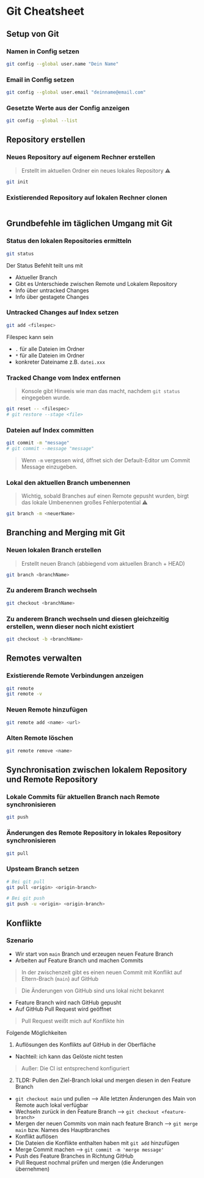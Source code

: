 # Git Cheatsheet

## Setup von Git

### Namen in Config setzen

```sh
git config --global user.name "Dein Name"
```

### Email in Config setzen

```sh
git config --global user.email "deinname@email.com"
```

### Gesetzte Werte aus der Config anzeigen

```sh
git config --global --list
```

## Repository erstellen

### Neues Repository auf eigenem Rechner erstellen

> Erstellt im aktuellen Ordner ein neues lokales Repository ⚠️

```sh
git init
```

### Existierended Repository auf lokalen Rechner clonen

```sh
```

## Grundbefehle im täglichen Umgang mit Git

### Status den lokalen Repositories ermitteln

```sh
git status
```

Der Status Befehlt teilt uns mit
- Aktueller Branch
- Gibt es Unterschiede zwischen Remote und Lokalem Repository
- Info über untracked Changes
- Info über gestagete Changes

### Untracked Changes auf Index setzen

```sh
git add <filespec>
```

Filespec kann sein
- `.` für alle Dateien im Ordner
- `*` für alle Dateien im Ordner
- konkreter Dateiname z.B. `datei.xxx`

### Tracked Change vom Index entfernen

> Konsole gibt Hinweis wie man das macht, nachdem `git status` eingegeben wurde.

```sh
git reset -- <filespec>
# git restore --stage <file>
```

### Dateien auf Index committen

```sh
git commit -m "message"
# git commit --message "message"
```

> Wenn `-m` vergessen wird, öffnet sich der Default-Editor um Commit Message einzugeben.

### Lokal den aktuellen Branch umbenennen

> Wichtig, sobald Branches auf einen Remote gepusht wurden, birgt das lokale Umbenennen großes Fehlerpotential ⚠️

```sh
git branch -m <neuerName>
```

## Branching and Merging mit Git

### Neuen lokalen Branch erstellen

> Erstellt neuen Branch (abbiegend vom aktuellen Branch + HEAD)

```sh
git branch <branchName>
```

### Zu anderem Branch wechseln

```sh
git checkout <branchName>
```

### Zu anderem Branch wechseln und diesen gleichzeitig erstellen, wenn dieser noch nicht existiert

```sh
git checkout -b <branchName>
```

## Remotes verwalten

### Existierende Remote Verbindungen anzeigen

```sh
git remote
git remote -v
```

### Neuen Remote hinzufügen

```sh
git remote add <name> <url>
```

### Alten Remote löschen

```sh
git remote remove <name>
```

## Synchronisation zwischen lokalem Repository und Remote Repository

### Lokale Commits für aktuellen Branch nach Remote synchronisieren

```sh
git push
```

### Änderungen des Remote Repository in lokales Repository synchronisieren

```sh
git pull
```

### Upsteam Branch setzen

```sh
# Bei git pull
git pull <origin> <origin-branch>

# Bei git push
git push -u <origin> <origin-branch>
```




## Konflikte

### Szenario

- Wir start von `main` Branch und erzeugen neuen Feature Branch
- Arbeiten auf Feature Branch und machen Commits

> In der zwischenzeit gibt es einen neuen Commit mit Konflikt auf Eltern-Brach (`main`) auf GitHub

> Die Änderungen von GitHub sind uns lokal nicht bekannt

- Feature Branch wird nach GitHub gepusht
- Auf GitHub Pull Request wird geöffnet

> Pull Request weißt mich auf Konflikte hin

Folgende Möglichkeiten
1. Auflösungen des Konflikts auf GitHub in der Oberfläche
  - Nachteil: ich kann das Gelöste nicht testen
  
> Außer: Die CI ist entsprechend konfiguriert

2. TLDR: Pullen den Ziel-Branch lokal und mergen diesen in den Feature Branch
  - `git checkout main` und pullen --> Alle letzten Änderungen des Main von Remote auch lokal verfügbar
  - Wechseln zurück in den Feature Branch --> `git checkout <feature-branch>`
  - Mergen der neuen Commits von main nach feature Branch --> `git merge main` bzw. Names des Hauptbranches
  - Konflikt auflösen
  - Die Dateien die Konflikte enthalten haben mit `git add` hinzufügen
  - Merge Commit machen --> `git commit -m 'merge message'`
  - Push des Feature Branches in Richtung GitHub
  - Pull Request nochmal prüfen und mergen (die Änderungen übernehmen)

    











